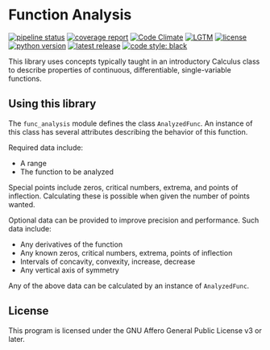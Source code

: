 # Function Analysis

[![pipeline status]](https://gitlab.com/Seirdy/func-analysis/commits/master)
[![coverage report]](https://gitlab.com/Seirdy/func-analysis/commits/master)
[![Code Climate]](https://codeclimate.com/github/Seirdy/func-analysis)
[![LGTM]](https://lgtm.com/projects/g/Seirdy/func-analysis/)
[![license]](https://gitlab.com/Seirdy/func-analysis/blob/master/LICENSE)
[![python version]](https://pypi.org/project/func-analysis/)
[![latest release]](https://pypi.org/project/func-analysis/)
[![code style: black]](https://github.com/ambv/black)

This library uses concepts typically taught in an introductory Calculus
class to describe properties of continuous, differentiable, single-variable
functions.

## Using this library

The `func_analysis` module defines the class `AnalyzedFunc`. An instance
of this class has several attributes describing the behavior of this
function.

Required data include:

- A range
- The function to be analyzed

Special points include zeros, critical numbers, extrema, and points of
inflection. Calculating these is possible when given the number of points
wanted.

Optional data can be provided to improve precision and performance. Such
data include:

- Any derivatives of the function
- Any known zeros, critical numbers, extrema, points of inflection
- Intervals of concavity, convexity, increase, decrease
- Any vertical axis of symmetry

Any of the above data can be calculated by an instance of `AnalyzedFunc`.

## License

This program is licensed under the GNU Affero General Public License v3 or
later.

[pipeline status]:
https://gitlab.com/Seirdy/func-analysis/badges/master/pipeline.svg
[coverage report]:
https://gitlab.com/Seirdy/func-analysis/badges/master/coverage.svg
[Code Climate]:
https://codeclimate.com/github/Seirdy/func-analysis/badges/gpa.svg
[LGTM]:
https://img.shields.io/lgtm/alerts/g/Seirdy/func-analysis.svg?logo=lgtm&logoWidth=18
[license]:
https://img.shields.io/pypi/l/func-analysis.svg
[python version]:
https://img.shields.io/pypi/pyversions/func-analysis.svg?logo=python
[latest release]:
https://img.shields.io/pypi/v/func-analysis.svg
[code style: black]:
https://img.shields.io/badge/code%20style-black-000000.svg
